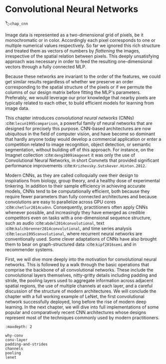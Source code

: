 # Convolutional Neural Networks
:label:`chap_cnn`

Image data is represented as a two-dimensional grid of pixels, be it
monochromatic or in color. Accordingly each pixel corresponds to one
or multiple numerical values respectively. So far we ignored this rich
structure and treated them as vectors of numbers by *flattening* the
images, irrespective of the spatial relation between pixels. This
deeply unsatisfying approach was necessary in order to feed the
resulting one-dimensional vectors through a fully connected MLP.

Because these networks are invariant to the order of the features, we
could get similar results regardless of whether we preserve an order
corresponding to the spatial structure of the pixels or if we permute
the columns of our design matrix before fitting the MLP's parameters.
Preferably, we would leverage our prior knowledge that nearby pixels
are typically related to each other, to build efficient models for
learning from image data.

This chapter introduces *convolutional neural networks* (CNNs)
:cite:`lecun1995comparison`, a powerful family of neural networks that
are designed for precisely this purpose.  CNN-based architectures are
now ubiquitous in the field of computer vision, and have become so
dominant that hardly anyone today would develop a commercial
application or enter a competition related to image recognition,
object detection, or semantic segmentation, without building off of
this approach. For instance, on the Imagnet collection
:cite:`deng2009imagenet` it was only the use of Convolutional Neural
Networks, in short Convnets that provided significant performance
improvements :cite:`Krizhevsky.Sutskever.Hinton.2012`.

Modern CNNs, as they are called colloquially owe their design to
inspirations from biology, group theory, and a healthy dose of
experimental tinkering.  In addition to their sample efficiency in
achieving accurate models, CNNs tend to be computationally efficient,
both because they require fewer parameters than fully connected
architectures and because convolutions are easy to parallelize across
GPU cores :cite:`chetlur2014cudnn`.  Consequently, practitioners often
apply CNNs whenever possible, and increasingly they have emerged as
credible competitors even on tasks with a one-dimensional sequence
structure, such as audio :cite:`abdel2014convolutional`, text
:cite:`kalchbrenner2014convolutional`, and time series analysis
:cite:`lecun1995convolutional`, where recurrent neural networks are
conventionally used.  Some clever adaptations of CNNs have also
brought them to bear on graph-structured data :cite:`kipf2016semi` and
in recommender systems.

First, we will dive more deeply into the motivation for convolutional
neural networks. This is followed by a walk through the basic operations
that comprise the backbone of all convolutional networks.
These include the convolutional layers themselves,
nitty-gritty details including padding and stride,
the pooling layers used to aggregate information
across adjacent spatial regions,
the use of multiple channels  at each layer,
and a careful discussion of the structure of modern architectures.
We will conclude the chapter with a full working example of LeNet,
the first convolutional network successfully deployed,
long before the rise of modern deep learning.
In the next chapter, we will dive into full implementations
of some popular and comparatively recent CNN architectures
whose designs represent most of the techniques
commonly used by modern practitioners.

```toc
:maxdepth: 2

why-conv
conv-layer
padding-and-strides
channels
pooling
lenet
```

